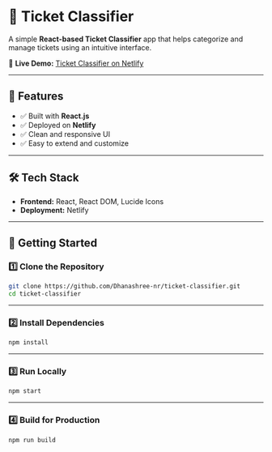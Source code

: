 # 🎫 Ticket Classifier  

A simple **React-based Ticket Classifier** app that helps categorize and manage tickets using an intuitive interface.  

🔗 **Live Demo:** [Ticket Classifier on Netlify](https://68cbf7bb5748fd228e4b32e9--ticket-classifier.netlify.app/)  

---

## 📌 Features  
- ✅ Built with **React.js**  
- ✅ Deployed on **Netlify**  
- ✅ Clean and responsive UI  
- ✅ Easy to extend and customize  

---

## 🛠️ Tech Stack  
- **Frontend:** React, React DOM, Lucide Icons  
- **Deployment:** Netlify  

---

## 🚀 Getting Started  

### 1️⃣ Clone the Repository  
```bash
git clone https://github.com/Dhanashree-nr/ticket-classifier.git
cd ticket-classifier
```
---
### 2️⃣ Install Dependencies
```bash
npm install
```
---
### 3️⃣ Run Locally
```bash
npm start
```
---
### 4️⃣ Build for Production
```bash
npm run build
